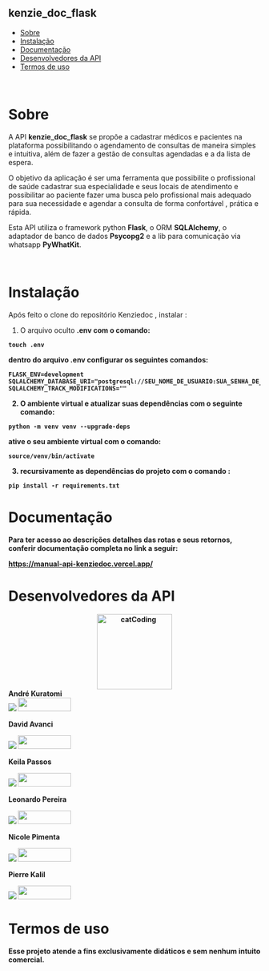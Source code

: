 ## kenzie_doc_flask

- [Sobre](#sobre)
- [Instalação](#instalação)
- [Documentação](#documentação)
- [Desenvolvedores da API](#desenvolvedores-da-api)
- [Termos de uso](#termos-de-uso)

<br>

# Sobre

<p>A API <b>kenzie_doc_flask</b> se propõe a cadastrar médicos e pacientes na plataforma possibilitando o agendamento de consultas de maneira simples e intuitiva, além de fazer a gestão de consultas agendadas e a da lista de espera.
 
O objetivo da aplicação é ser uma ferramenta que possibilite o profissional de saúde cadastrar sua especialidade e seus locais de atendimento e possibilitar ao paciente  fazer uma busca pelo profissional mais adequado para sua necessidade e  agendar a consulta de forma confortável , prática e rápida.

Esta API utiliza o framework python <b>Flask</b>, o ORM <b>SQLAlchemy</b>, o adaptador de banco de dados <b>Psycopg2</b> e a lib para comunicação via whatsapp <strong>PyWhatKit</strong>.
</p>
<br>

# Instalação

Após feito o clone do repositório Kenziedoc , instalar :

1. O arquivo oculto <b>.env<b> com o comando:

```
touch .env
```

dentro do arquivo .env configurar os seguintes comandos:

```
FLASK_ENV=development
SQLALCHEMY_DATABASE_URI="postgresql://SEU_NOME_DE_USUARIO:SUA_SENHA_DE_USUÁRIO@localhost:5432/SEU_BANCO_DE_DADOS"
SQLALCHEMY_TRACK_MODIFICATIONS=""

```

2. O ambiente virtual e atualizar suas dependências com o seguinte comando:

```
python -m venv venv --upgrade-deps
```

ative o seu ambiente virtual com o comando:

```
source/venv/bin/activate
```

3. recursivamente as dependências do projeto com o comando :

```
pip install -r requirements.txt
```

# Documentação

Para ter acesso ao descrições detalhes das rotas e seus retornos, conferir documentação completa no link a seguir:

https://manual-api-kenziedoc.vercel.app/

# Desenvolvedores da API

 <div align = "center"> 
     <img  align = "center"  alt ="catCoding" src = "https://camo.githubusercontent.com/8a0f84184f42bfa158b242b4561e4f7ce17183cc4684258fa3eb33993ca0dc63/68747470733a2f2f6d656469612e67697068792e636f6d2f6d656469612f756c6534766863593178454b512f67697068792e676966" height: "30" width="150" >
  </div>

<div> 
<span>André Kuratomi  </span><div> 
<a href="https://www.linkedin.com/in/andre-kuratomi/" target="_blank" ><img src="https://img.shields.io/badge/-LinkedIn-%230077B5?style=for-the-badge&logo=linkedin&logoColor=white" target="_blank"></a> 
  <a href = "https://github.com/AndreKuratomi"><img src="https://www.kindpng.com/picc/m/128-1280187_github-logo-png-github-transparent-png.png" width= 106px height=27px target="_blank"> </a> 
 
<p>David Avanci </p>
<a href="https://www.linkedin.com/in/davidavanci/" target="_blank" ><img src="https://img.shields.io/badge/-LinkedIn-%230077B5?style=for-the-badge&logo=linkedin&logoColor=white" target="_blank"></a> 
  <a href = "https://github.com/DavidAvanci"><img src="https://www.kindpng.com/picc/m/128-1280187_github-logo-png-github-transparent-png.png" width= 106px height=27px target="_blank"> </a>

<p>Keila Passos</p> 
<a href="https://www.linkedin.com/in/keila-aparecida-rodrigues-passos" target="_blank" ><img src="https://img.shields.io/badge/-LinkedIn-%230077B5?style=for-the-badge&logo=linkedin&logoColor=white" target="_blank"></a> 
  <a href = "https://github.com/keilapassos"><img src="https://www.kindpng.com/picc/m/128-1280187_github-logo-png-github-transparent-png.png" width= 106px height=27px target="_blank"> </a> 
 
<p>Leonardo Pereira</p>
<a href="https://www.linkedin.com/in/leonardo-m-pereira/" target="_blank" ><img src="https://img.shields.io/badge/-LinkedIn-%230077B5?style=for-the-badge&logo=linkedin&logoColor=white" target="_blank"></a> 
  <a href = "https://github.com/leokito"><img src="https://www.kindpng.com/picc/m/128-1280187_github-logo-png-github-transparent-png.png" width= 106px height=27px target="_blank"> </a>

<p>Nicole Pimenta </p>
<a href="https://www.linkedin.com/in/keila-aparecida-rodrigues-passos" target="_blank" ><img src="https://img.shields.io/badge/-LinkedIn-%230077B5?style=for-the-badge&logo=linkedin&logoColor=white" target="_blank"></a> 
  <a href = "https://github.com/nicole-pimenta"><img src="https://www.kindpng.com/picc/m/128-1280187_github-logo-png-github-transparent-png.png" width= 106px height=27px target="_blank"> </a>

<p>Pierre Kalil  </p>
<a href="https://www.linkedin.com/in/pierre-kalil/" target="_blank" ><img src="https://img.shields.io/badge/-LinkedIn-%230077B5?style=for-the-badge&logo=linkedin&logoColor=white" target="_blank"></a> 
  <a href = "https://github.com/Pierre-Kalil"><img src="https://www.kindpng.com/picc/m/128-1280187_github-logo-png-github-transparent-png.png" width= 106px height=27px target="_blank"> </a>

# Termos de uso

Esse projeto atende a fins exclusivamente didáticos e sem nenhum intuito comercial.
